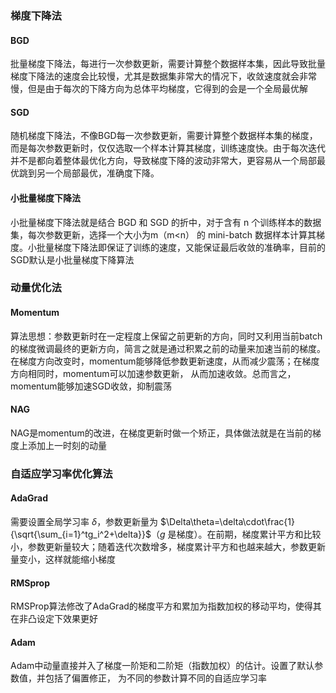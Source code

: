 ### 梯度下降法

#### BGD

批量梯度下降法，每进行一次参数更新，需要计算整个数据样本集，因此导致批量梯度下降法的速度会比较慢，尤其是数据集非常大的情况下，收敛速度就会非常慢，但是由于每次的下降方向为总体平均梯度，它得到的会是一个全局最优解

#### SGD

随机梯度下降法，不像BGD每一次参数更新，需要计算整个数据样本集的梯度，而是每次参数更新时，仅仅选取一个样本计算其梯度，训练速度快。由于每次迭代并不是都向着整体最优化方向，导致梯度下降的波动非常大，更容易从一个局部最优跳到另一个局部最优，准确度下降。

#### 小批量梯度下降法

小批量梯度下降法就是结合 BGD 和 SGD 的折中，对于含有 n 个训练样本的数据集，每次参数更新，选择一个大小为m（m<n） 的 mini-batch 数据样本计算其梯度。小批量梯度下降法即保证了训练的速度，又能保证最后收敛的准确率，目前的SGD默认是小批量梯度下降算法

### 动量优化法

#### Momentum

算法思想：参数更新时在一定程度上保留之前更新的方向，同时又利用当前batch的梯度微调最终的更新方向，简言之就是通过积累之前的动量来加速当前的梯度。在梯度方向改变时，momentum能够降低参数更新速度，从而减少震荡；在梯度方向相同时，momentum可以加速参数更新， 从而加速收敛。总而言之，momentum能够加速SGD收敛，抑制震荡

#### NAG

NAG是momentum的改进，在梯度更新时做一个矫正，具体做法就是在当前的梯度上添加上一时刻的动量

### 自适应学习率优化算法

#### AdaGrad

需要设置全局学习率 $\delta$，参数更新量为 $\Delta\theta=\delta\cdot\frac{1}{\sqrt{\sum_{i=1}^tg_i^2+\delta}}$（$g$ 是梯度）。在前期，梯度累计平方和比较小，参数更新量较大；随着迭代次数增多，梯度累计平方和也越来越大，参数更新量变小，这样就能缩小梯度

#### RMSprop

RMSProp算法修改了AdaGrad的梯度平方和累加为指数加权的移动平均，使得其在非凸设定下效果更好

#### Adam

Adam中动量直接并入了梯度一阶矩和二阶矩（指数加权）的估计。设置了默认参数值，并包括了偏置修正， 为不同的参数计算不同的自适应学习率